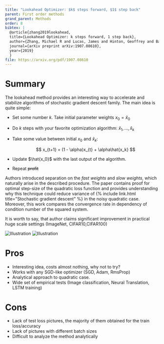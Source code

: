 ```yaml
---
title: "Lookahead Optimizer: $k$ steps forward, $1$ step back"
parent: First order methods
grand_parent: Methods
order: 8
bibtex: |
  @article{zhang2019lookahead,
  title={Lookahead Optimizer: k steps forward, 1 step back},
  author={Zhang, Michael R and Lucas, James and Hinton, Geoffrey and Ba, Jimmy},
  journal={arXiv preprint arXiv:1907.08610},
  year={2019}
  }
file: https://arxiv.org/pdf/1907.08610
---
```

# Summary

The lookahead method provides an interesting way to accelerate and stabilize algorithms of stochastic gradient descent family.
The main idea is quite simple: 

* Set some number $k$. Take initial parameter weights $x_0 = \hat{x}_0$
* Do $k$ steps with your favorite optimization algorithm: $\hat{x}_1, \ldots, \hat{x}_k$
* Take some value between initial $x_0$ and $\hat{x}_k$:

    $$
    x_{t+1} = (1 - \alpha)x_{t} + \alpha\hat{x_k}
    $$

* Update $\hat{x_0}$ with the last output of the algorithm.
* Repeat ~~profit~~

Authors introduced separation on the *fast weights* and *slow weights*, which naturally arise in the described procedure.
The paper contains proof for optimal step-size of the quadratic loss function and provides understanding why this technique could reduce variance of {% include link.html title="Stochastic gradient descent" %} in the noisy quadratic case. Moreover, this work compares the convergence rate in dependency of condition number of the squared system.

It is worth to say, that author claims significant improvement in practical huge scale settings (ImageNet, CIFAR10,CIFAR100)

![Illustration](fast_vs_slow.png)
![Illustration](imagenet_train_loss.png)

# Pros

* Interesting idea, costs almost nothing, why not to try?
* Works with any SGD-like optimizer (SGD, Adam, RmsProp)
* Analytical approach to quadratic case.
* Wide set of empirical tests (Image classification, Neural Translation, LSTM training)

# Cons

* Lack of test loss pictures, the majority of them obtained for the train loss/accuracy
* Lack of pictures with different batch sizes
* Difficult to analyze the method analytically
